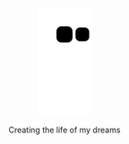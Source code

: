 
<!--
**xtanion/xtanion** is a ✨ _special_ ✨ repository because its `README.md` (this file) appears on your GitHub profile.

Here are some ideas to get you started:

- 🔭 I’m currently working on ...
- 🌱 I’m currently learning ...
- 👯 I’m looking to collaborate on ...
- 🤔 I’m looking for help with ...
- 💬 Ask me about ...
- 📫 How to reach me: ...
- 😄 Pronouns: ...
- ⚡ Fun fact: ...
-->
<!-- ![hmmm](https://github.com/xtanion/xtanion/blob/output/github-contribution-grid-snake.svg) -->
 <div align="center">
  <a href="https://youtu.be/GmCb5ejPZRM">
    <img src="https://github.com/xtanion/xtanion/blob/output/github-contribution-grid-snake.svg">
  </a>
</div>
<p align="center">Creating the life of my dreams</p>


